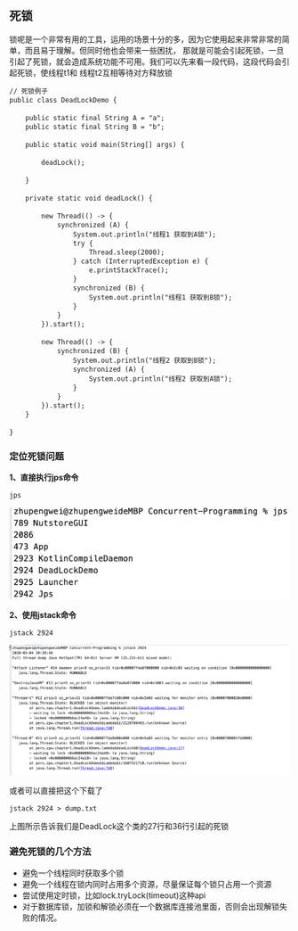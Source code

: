 ## 死锁
锁呢是一个非常有用的工具，运用的场景十分的多，因为它使用起来非常非常的简单，而且易于理解。但同时他也会带来一些困扰，
那就是可能会引起死锁，一旦引起了死锁，就会造成系统功能不可用。我们可以先来看一段代码，这段代码会引起死锁，使线程t1和
线程t2互相等待对方释放锁

```
// 死锁例子
public class DeadLockDemo {

    public static final String A = "a";
    public static final String B = "b";

    public static void main(String[] args) {

        deadLock();

    }

    private static void deadLock() {

        new Thread(() -> {
            synchronized (A) {
                System.out.println("线程1 获取到A锁");
                try {
                    Thread.sleep(2000);
                } catch (InterruptedException e) {
                    e.printStackTrace();
                }
                synchronized (B) {
                    System.out.println("线程1 获取到B锁");
                }
            }
        }).start();

        new Thread(() -> {
            synchronized (B) {
                System.out.println("线程2 获取到B锁");
                synchronized (A) {
                    System.out.println("线程2 获取到A锁");
                }
            }
        }).start();
    }

}
```

### 定位死锁问题

**1、直接执行jps命令**  
```
jps
```
![](.1.3_images/01cb7a24.png)

**2、使用jstack命令**
```
jstack 2924
```
![](.1.3_images/4de758cc.png)


或者可以直接把这个下载了 
```
jstack 2924 > dump.txt
```

上图所示告诉我们是DeadLock这个类的27行和36行引起的死锁



### 避免死锁的几个方法
- 避免一个线程同时获取多个锁
- 避免一个线程在锁内同时占用多个资源，尽量保证每个锁只占用一个资源
- 尝试使用定时锁，比如lock.tryLock(timeout)这种api
- 对于数据库锁，加锁和解锁必须在一个数据库连接池里面，否则会出现解锁失败的情况。